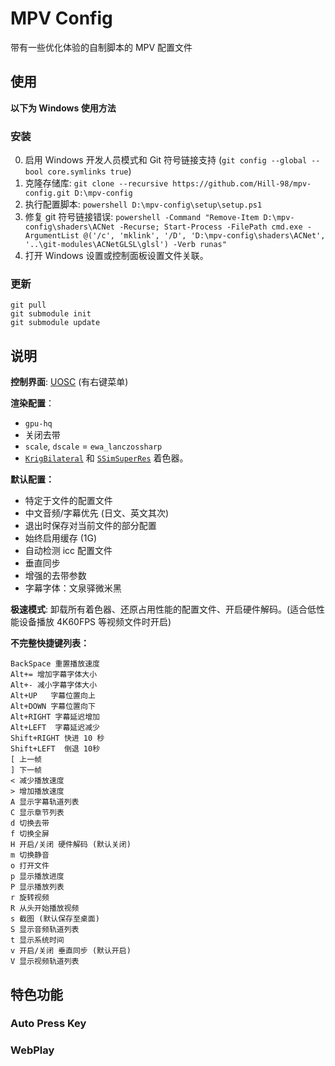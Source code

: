# MPV Config
带有一些优化体验的自制脚本的 MPV 配置文件

## 使用

**以下为 Windows 使用方法**

### 安装

0. 启用 Windows 开发人员模式和 Git 符号链接支持 (`git config --global --bool core.symlinks true`)
1. 克隆存储库: `git clone --recursive https://github.com/Hill-98/mpv-config.git D:\mpv-config`
2. 执行配置脚本: `powershell D:\mpv-config\setup\setup.ps1`
3. 修复 git 符号链接错误: `powershell -Command "Remove-Item D:\mpv-config\shaders\ACNet -Recurse; Start-Process -FilePath cmd.exe -ArgumentList @('/c', 'mklink', '/D', 'D:\mpv-config\shaders\ACNet', '..\git-modules\ACNetGLSL\glsl') -Verb runas"`
3. 打开 Windows 设置或控制面板设置文件关联。

### 更新

```
git pull
git submodule init
git submodule update
```

## 说明

**控制界面**: [UOSC](https://github.com/tomasklaen/uosc) (有右键菜单)

**渲染配置**：
* `gpu-hq`
* 关闭去带
* `scale`, `dscale` = `ewa_lanczossharp`
* [`KrigBilateral`](gist.github.com/igv/a015fc885d5c22e6891820ad89555637) 和 [`SSimSuperRes`](https://gist.github.com/igv/2364ffa6e81540f29cb7ab4c9bc05b6b) 着色器。

**默认配置：**
* 特定于文件的配置文件
* 中文音频/字幕优先 (日文、英文其次)
* 退出时保存对当前文件的部分配置
* 始终启用缓存 (1G)
* 自动检测 icc 配置文件
* 垂直同步
* 增强的去带参数
* 字幕字体：文泉驿微米黑

**极速模式**: 卸载所有着色器、还原占用性能的配置文件、开启硬件解码。(适合低性能设备播放 4K60FPS 等视频文件时开启)

**不完整快捷键列表：**
```
BackSpace 重置播放速度
Alt+= 增加字幕字体大小
Alt+- 减小字幕字体大小
Alt+UP   字幕位置向上
Alt+DOWN 字幕位置向下
Alt+RIGHT 字幕延迟增加
Alt+LEFT  字幕延迟减少
Shift+RIGHT 快进 10 秒
Shift+LEFT  倒退 10秒
[ 上一帧
] 下一帧
< 减少播放速度
> 增加播放速度
A 显示字幕轨道列表
C 显示章节列表
d 切换去带
f 切换全屏
H 开启/关闭 硬件解码 (默认关闭)
m 切换静音
o 打开文件
p 显示播放进度
P 显示播放列表
r 旋转视频
R 从头开始播放视频
s 截图 (默认保存至桌面)
S 显示音频轨道列表
t 显示系统时间
v 开启/关闭 垂直同步 (默认开启)
V 显示视频轨道列表
```

## 特色功能

### Auto Press Key

### WebPlay
